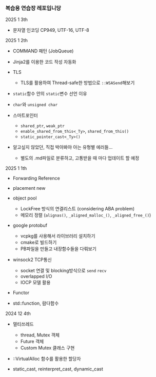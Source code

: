 ### 복습용 연습장 레포입니당

2025 1 3th

- 문자열 인코딩 CP949, UTF-16, UTF-8

2025 1 2th

- COMMAND 패턴 (JobQueue)

- Jinja2를 이용한 코드 작성 자동화

- TLS
  
  - TLS를 활용하여 Thread-safe한 방법으로 `::WSASend`해보기

- `static`함수 안의 `static`변수 선언 이유

- `char`와 `unsigned char`

- 스마트포인터
  
  - `shared_ptr`, `weak_ptr`
  - `enable_shared_from_this<_Ty>`, `shared_from_this()`
  - `static_pointer_cast<_Ty>()`

- 알고싶지 않았던, 직접 박아봐야 아는 유형별 에러들...
  
  - 별도의 .md파일로 분류하고, 고통받을 때 마다 업데이트 할 예정

2025 1 1th

- Forwarding Reference

- placement new

- object pool
  
  - LockFree 방식의 연결리스트 (considering ABA problem)
  - 메모리 정렬 (`alignas()`, `_aligned_malloc_()`, `_aligned_free_()`)

- google protobuf
  
  - vcpkg를 사용해서 라이브러리 설치하기
  - cmake로 빌드하기
  - PB파일을 만들고 내장함수들을 다뤄보기

- winsock2 TCP통신
  
  - socket 연결 및 blocking방식으로 `send` `recv`
  - overlapped I/O
  - IOCP 모델 활용

- Functor

- std::function, 람다함수

2024 12 4th

- 멀티쓰레드
  
  - thread, Mutex 객체
  - Future 객체
  - Custom Mutex 클래스 구현

- ::VirtualAlloc 함수를 활용한 할당자

- static_cast, reinterpret_cast, dynamic_cast
